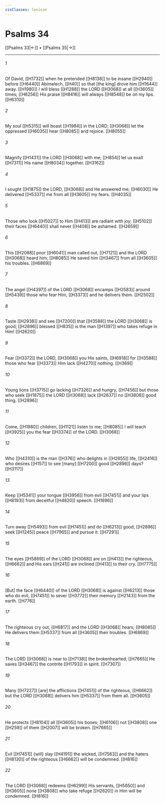 ```yaml
---
cssClasses: lexicon
---
```


# Psalms 34

[[Psalms 33|←]] • [[Psalms 35|→]]

---

###### 1
Of David, [[H1732]] when he pretended [[H8138]] to be insane [[H2940]] before [[H6440]] Abimelech, [[H40]] so that [the king] drove him [[H1644]] away. [[H1980]] I will bless [[H1288]] the LORD [[H3068]] at all [[H3605]] times; [[H6256]] His praise [[H8416]] will always [[H8548]] be on my lips. [[H6310]]

###### 2
My soul [[H5315]] will boast [[H1984]] in the LORD; [[H3068]] let the oppressed [[H6035]] hear [[H8085]] and rejoice. [[H8055]]

###### 3
Magnify [[H1431]] the LORD [[H3068]] with me; [[H854]] let us exalt [[H7311]] His name [[H8034]] together. [[H3162]]

###### 4
I sought [[H1875]] the LORD, [[H3068]] and He answered me; [[H6030]] He delivered [[H5337]] me from all [[H3605]] my fears. [[H4035]]

###### 5
Those who look [[H5027]] to Him [[H413]] are radiant with joy; [[H5102]] their faces [[H6440]] shall never [[H408]] be ashamed. [[H2659]]

###### 6
This [[H2088]] poor [[H6041]] man called out, [[H7121]] and the LORD [[H3068]] heard him; [[H8085]] He saved him [[H3467]] from all [[H3605]] his troubles. [[H6869]]

###### 7
The angel [[H4397]] of the LORD [[H3068]] encamps [[H2583]] around [[H5439]] those who fear Him, [[H3373]] and he delivers them. [[H2502]]

###### 8
Taste [[H2938]] and see [[H7200]] that [[H3588]] the LORD [[H3068]] is good; [[H2896]] blessed [[H835]] is the man [[H1397]] who takes refuge in Him! [[H2620]]

###### 9
Fear [[H3372]] the LORD, [[H3068]] you His saints, [[H6918]] for [[H3588]] those who fear [[H3373]] Him lack [[H4270]] nothing. [[H369]]

###### 10
Young lions [[H3715]] go lacking [[H7326]] and hungry, [[H7456]] but those who seek [[H1875]] the LORD [[H3068]] lack [[H2637]] no [[H3808]] good thing. [[H2896]]

###### 11
Come, [[H1980]] children, [[H1121]] listen to me; [[H8085]] I will teach [[H3925]] you the fear [[H3374]] of the LORD. [[H3068]]

###### 12
Who [[H4310]] is the man [[H376]] who delights in [[H2655]] life, [[H2416]] who desires [[H157]] to see [many] [[H7200]] good [[H2896]] days? [[H3117]]

###### 13
Keep [[H5341]] your tongue [[H3956]] from evil [[H7451]] and your lips [[H8193]] from deceitful [[H4820]] speech. [[H1696]]

###### 14
Turn away [[H5493]] from evil [[H7451]] and do [[H6213]] good; [[H2896]] seek [[H1245]] peace [[H7965]] and pursue it. [[H7291]]

###### 15
The eyes [[H5869]] of the LORD [[H3068]] are on [[H413]] the righteous, [[H6662]] and His ears [[H241]] are inclined [[H413]] to their cry. [[H7775]]

###### 16
[But] the face [[H6440]] of the LORD [[H3068]] is against [[H6213]] those who do evil, [[H7451]] to sever [[H3772]] their memory [[H2143]] from the earth. [[H776]]

###### 17
The righteous cry out, [[H6817]] and the LORD [[H3068]] hears; [[H8085]] He delivers them [[H5337]] from all [[H3605]] their troubles. [[H6869]]

###### 18
The LORD [[H3068]] is near to [[H7138]] the brokenhearted; [[H7665]] He saves [[H3467]] the contrite [[H1793]] in spirit. [[H7307]]

###### 19
Many [[H7227]] [are] the afflictions [[H7451]] of the righteous, [[H6662]] but the LORD [[H3068]] delivers him [[H5337]] from them all. [[H3605]]

###### 20
He protects [[H8104]] all [[H3605]] his bones; [[H6106]] not [[H3808]] one [[H259]] of them [[H2007]] will be broken. [[H7665]]

###### 21
Evil [[H7451]] {will} slay [[H4191]] the wicked, [[H7563]] and the haters [[H8130]] of the righteous [[H6662]] will be condemned. [[H816]]

###### 22
The LORD [[H3068]] redeems [[H6299]] His servants, [[H5650]] and [[H3605]] none [[H3808]] who take refuge [[H2620]] in Him  will be condemned. [[H816]]

